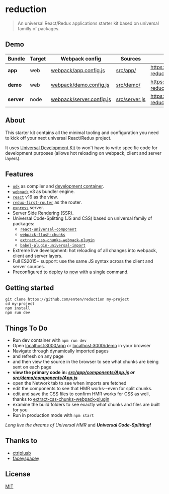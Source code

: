 # reduction

> An universal React/Redux applications starter kit based on universal familly of packages.

## Demo

| Bundle | Target | Webpack config | Sources | URL
|--------|--------| ---------------|---------|-----
| **app** | web | [webpack/app.config.js](./webpack/app.config.js) | [src/app/](./src/app/) | https://enten-reduction.now.sh/app/
| **demo** | web | [webpack/demo.config.js](./webpack/demo.config.js) | [src/demo/](./src/demo) | https://enten-reduction.now.sh/demo/
| **server** | node | [webpack/server.config.js](./webpack/server.config.js) | [src/server.js](./src/server.js) | https://enten-reduction.now.sh/

## About

This starter kit contains all the minimal tooling and configuration you need to kick off your next universal React/Redux project.

It uses [Universal Development Kit](https://github.com/enten/udk) to won't have to write specific code for development purposes (allows hot reloading on webpack, client and server layers).

## Features

* [`udk`](https://github.com/enten/udk) as compiler and [development container](https://github.com/enten/udk#dev-container).
* [`webpack`](https://github.com/webpack/webpack) v3 as bundler engine.
* [`react`](https://github.com/facebook/react/) v16 as the view.
* [`redux-first-router`](https://github.com/faceyspacey/redux-first-router) as the router.
* [`express`](https://github.com/expressjs/express) server.
* Server Side Rendering (SSR).
* Universal Code-Splitting (JS and CSS) based on universal family of packages: 
  * [`react-universal-component`](https://github.com/faceyspacey/react-universal-component)
  * [`webpack-flush-chunks`](https://github.com/faceyspacey/webpack-flush-chunks)
  * [`extract-css-chunks-webpack-plugin`](https://github.com/faceyspacey/extract-css-chunks-webpack-plugin)
  * [`babel-plugin-universal-import`](https://github.com/faceyspacey/babel-plugin-universal-import)
* Extreme live development: hot reloading of all changes into webpack, client and server layers.
* Full ES2015+ support: use the same JS syntax across the client and server sources.
* Preconfigured to deploy to [now](https://zeit.co/now) with a single command.

## Getting started

```shell
git clone https://github.com/enten/reduction my-project
cd my-project
npm install
npm run dev
```

## Things To Do

- Run dev container with `npm run dev`
- Open [localhost:3000/app](http://localhost:3000/app) or [localhost:3000/demo](http://localhost:3000/demo) in your browser
- Navigate through dynamically imported pages
- and refresh on any page
- and then view the source in the browser to see what chunks are being sent on each page
- **view the primary code in:** ***[src/app/components/App.js](./src/app/components/App.js) or [src/demo/components/App.js](./src/demo/components/App.js)***
- open the Network tab to see when imports are fetched
- edit the components to see that HMR works--even for split chunks.
- edit and save the CSS files to confirm HMR works for CSS as well, thanks to [extract-css-chunks-webpack-plugin](https://github.com/faceyspacey/extract-css-chunks-webpack-plugin)
- examine the build folders to see exactly what chunks and files are built for you 
- Run in production mode with `npm start`

*Long live the dreams of Universal HMR* and ***Universal Code-Splitting!***

## Thanks to

* [ctrlplusb](https://github.com/ctrlplusb)
* [faceyspacey](https://github.com/faceyspacey)

## License

[MIT](./LICENSE)
